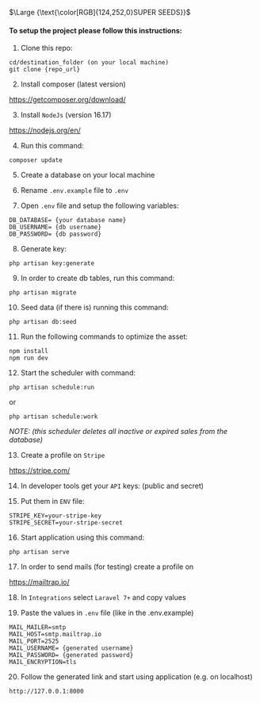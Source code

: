 $\Large {\text{\color[RGB]{124,252,0}SUPER SEEDS}}$


#### To setup the project please follow this instructions:

1. Clone this repo:

```
cd/destination_folder (on your local machine)
git clone {repo_url}
```

2. Install composer (latest version)

https://getcomposer.org/download/

3. Install `NodeJs` (version 16.17)

https://nodejs.org/en/

4. Run this command: 

```
composer update
```

5. Create a database on your local machine

6. Rename `.env.example` file to `.env`

7. Open `.env` file and setup the following variables:

```
DB_DATABASE= {your database name}
DB_USERNAME= {db username}
DB_PASSWORD= {db password}
```

8. Generate key:

```
php artisan key:generate
```

9. In order to create db tables, run this command:

```
php artisan migrate
```
10. Seed data (if there is) running this command:

```
php artisan db:seed
```

11. Run the following commands to optimize the asset:

```
npm install
npm run dev
```

12. Start the scheduler with command:

```
php artisan schedule:run
```

or 

```
php artisan schedule:work
```

*NOTE: (this scheduler deletes all inactive or expired sales from the database)*

13. Create a profile on `Stripe`

https://stripe.com/

14. In developer tools get your `API` keys: (public and secret)

15. Put them in `ENV` file:

````
STRIPE_KEY=your-stripe-key
STRIPE_SECRET=your-stripe-secret
````

16. Start application using this command:

```
php artisan serve
```

17. In order to send mails (for testing) create a profile on 

https://mailtrap.io/

18. In `Integrations` select `Laravel 7+` and copy values

19. Paste the values in `.env` file (like in the .env.example)

```
MAIL_MAILER=smtp
MAIL_HOST=smtp.mailtrap.io
MAIL_PORT=2525
MAIL_USERNAME= {generated username}
MAIL_PASSWORD= {generated password}
MAIL_ENCRYPTION=tls
```
20. Follow the generated link and start using application (e.g. on localhost)

```
http://127.0.0.1:8000
```
